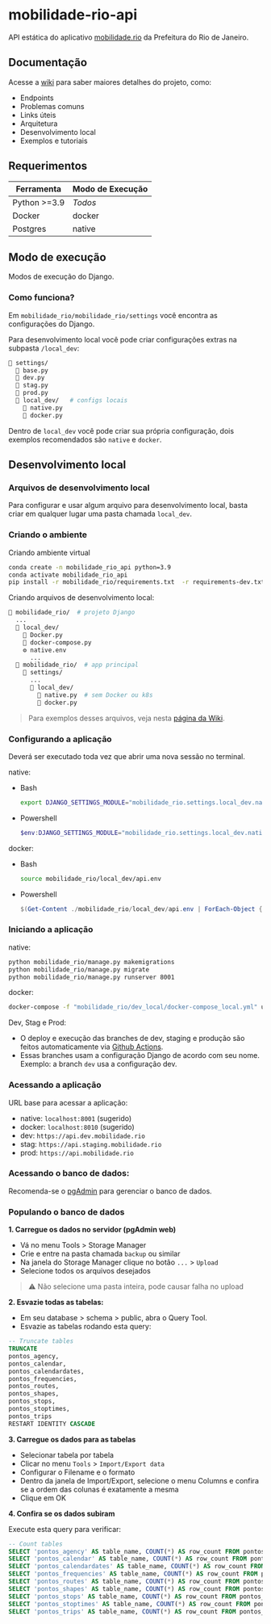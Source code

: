 
# mobilidade-rio-api

API estática do aplicativo [mobilidade.rio](http://mobilidade.rio) da Prefeitura do Rio de Janeiro.

## Documentação

Acesse a [wiki](https://github.com/RJ-SMTR/mobilidade-rio-api/wiki) para saber maiores detalhes do projeto, como:
- Endpoints
- Problemas comuns
- Links úteis
- Arquitetura
- Desenvolvimento local
- Exemplos e tutoriais

## Requerimentos

| Ferramenta              | Modo de Execução  |
|-------------------------|-------------------|
| Python >=3.9            | _Todos_           |
| Docker                  | docker            |
| Postgres                | native            |

## Modo de execução

Modos de execução do Django.

### Como funciona?

Em `mobilidade_rio/mobilidade_rio/settings` você encontra as configurações do Django.

Para desenvolvimento local você pode criar configurações extras na subpasta `/local_dev`:
```bash
📂 settings/
  🐍 base.py
  🐍 dev.py
  🐍 stag.py
  🐍 prod.py
  📂 local_dev/   # configs locais
    🐍 native.py
    🐍 docker.py
```

Dentro de `local_dev` você pode criar sua própria configuração, dois exemplos recomendados são `native` e `docker`.

## Desenvolvimento local

### Arquivos de desenvolvimento local

Para configurar e usar algum arquivo para desenvolvimento local, basta criar em qualquer lugar uma pasta chamada `local_dev`.

### Criando o ambiente

Criando ambiente virtual
```bash
conda create -n mobilidade_rio_api python=3.9
conda activate mobilidade_rio_api
pip install -r mobilidade_rio/requirements.txt  -r requirements-dev.txt
```

Criando arquivos de desenvolvimento local:
```bash
📂 mobilidade_rio/  # projeto Django
  ...
  📂 local_dev/
    🐋 Docker.py
    🐋 docker-compose.py
    ⚙️ native.env
      ...
  📂 mobilidade_rio/  # app principal
    📂 settings/
      ...
      📂 local_dev/
        🐍 native.py  # sem Docker ou k8s
        🐍 docker.py 
```

> Para exemplos desses arquivos, veja nesta [página da Wiki](https://github.com/RJ-SMTR/mobilidade-rio-api/wiki/Desenvolvimento#Arquivos-de-desenvolvimento-local).

### Configurando a aplicação

Deverá ser executado toda vez que abrir uma nova sessão no terminal.

native:
* Bash
  ```bash
  export DJANGO_SETTINGS_MODULE="mobilidade_rio.settings.local_dev.native"
  ```
* Powershell
  ```powershell
  $env:DJANGO_SETTINGS_MODULE="mobilidade_rio.settings.local_dev.native"
  ```

docker:
* Bash
  ```bash
  source mobilidade_rio/local_dev/api.env
  ```
* Powershell
  ```powershell
  $(Get-Content ./mobilidade_rio/local_dev/api.env | ForEach-Object { $name, $value = $_.split('=');set-content env:\$name $value });
  ```


### Iniciando a aplicação

native:
```bash
python mobilidade_rio/manage.py makemigrations
python mobilidade_rio/manage.py migrate
python mobilidade_rio/manage.py runserver 8001
```

docker:
```bash
docker-compose -f "mobilidade_rio/dev_local/docker-compose_local.yml" up --build
```

Dev, Stag e Prod:
* O deploy e execução das branches de dev, staging e produção são feitos automaticamente via [Github Actions](https://github.com/features/actions).
* Essas branches usam a configuração Django de acordo com seu nome. Exemplo: a branch `dev` usa a configuração dev.


### Acessando a aplicação

URL base para acessar a aplicação:

* native: `localhost:8001` (sugerido)
* docker: `localhost:8010` (sugerido)
* dev: `https://api.dev.mobilidade.rio`
* stag: `https://api.staging.mobilidade.rio`
* prod: `https://api.mobilidade.rio`

### Acessando o banco de dados:

Recomenda-se o [pgAdmin](https://www.pgadmin.org/) para gerenciar o banco de dados.

### Populando o banco de dados

**1. Carregue os dados no servidor (pgAdmin web)**

- Vá no menu Tools > Storage Manager
- Crie e entre na pasta chamada `backup` ou similar
- Na janela do Storage Manager clique no botão `...` > `Upload`
- Selecione todos os arquivos desejados
 > ⚠️ Não selecione uma pasta inteira, pode causar falha no upload

**2. Esvazie todas as tabelas:**

- Em seu database > schema > public, abra o Query Tool.
- Esvazie as tabelas rodando esta query:

```sql
-- Truncate tables
TRUNCATE
pontos_agency,
pontos_calendar,
pontos_calendardates,
pontos_frequencies,
pontos_routes,
pontos_shapes,
pontos_stops,
pontos_stoptimes,
pontos_trips
RESTART IDENTITY CASCADE
```

**3. Carregue os dados para as tabelas**

- Selecionar tabela por tabela
- Clicar no menu `Tools` > `Import/Export data`
- Configurar o Filename e o formato
- Dentro da janela de Import/Export, selecione o menu Columns e confira se a ordem das colunas é exatamente a mesma
- Clique em OK

**4. Confira se os dados subiram**

Execute esta query para verificar:
```sql
-- Count tables
SELECT 'pontos_agency' AS table_name, COUNT(*) AS row_count FROM pontos_agency UNION ALL
SELECT 'pontos_calendar' AS table_name, COUNT(*) AS row_count FROM pontos_calendar UNION ALL
SELECT 'pontos_calendardates' AS table_name, COUNT(*) AS row_count FROM pontos_calendardates UNION ALL
SELECT 'pontos_frequencies' AS table_name, COUNT(*) AS row_count FROM pontos_frequencies UNION ALL
SELECT 'pontos_routes' AS table_name, COUNT(*) AS row_count FROM pontos_routes UNION ALL
SELECT 'pontos_shapes' AS table_name, COUNT(*) AS row_count FROM pontos_shapes UNION ALL
SELECT 'pontos_stops' AS table_name, COUNT(*) AS row_count FROM pontos_stops UNION ALL
SELECT 'pontos_stoptimes' AS table_name, COUNT(*) AS row_count FROM pontos_stoptimes UNION ALL
SELECT 'pontos_trips' AS table_name, COUNT(*) AS row_count FROM pontos_trips;
```
